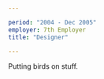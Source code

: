 ```yaml
---

period: "2004 - Dec 2005"
employer: 7th Employer
title: "Designer"

---
```


Putting birds on stuff.